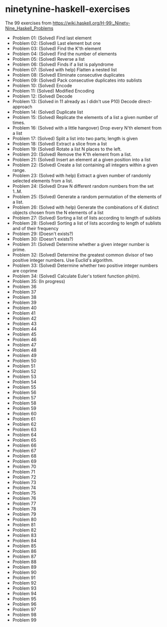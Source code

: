 # ninetynine-haskell-exercises
The 99 exercises from https://wiki.haskell.org/H-99:_Ninety-Nine_Haskell_Problems
 
* Problem 01: (Solved) Find last element
* Problem 02: (Solved) Last element but one
* Problem 03: (Solved) Find the K'th element
* Problem 04: (Solved) Find the number of elements
* Problem 05: (Solved) Reverse a list
* Problem 06: (Solved) Finds if a list is palyndrome
* Problem 07: (Solved with help) Flatten a nested list
* Problem 08: (Solved) Eliminate consecutive duplicates
* Problem 09: (Solved) Pack consecutive duplicates into sublists
* Problem 10: (Solved) Encode
* Problem 11: (Solved) Modified Encoding
* Problem 12: (Solved) Decode
* Problem 13: (Solved in 11 already as I didn't use P10) Decode direct-approach
* Problem 14: (Solved) Duplicate list
* Problem 15: (Solved) Replicate the elements of a list a given number of times.
* Problem 16: (Solved with a little hangover) Drop every N'th element from a list
* Problem 17: (Solved) Split a list into two parts; length is given
* Problem 18: (Solved) Extract a slice from a list
* Problem 19: (Solved) Rotate a list N places to the left.
* Problem 20: (Solved) Remove the K'th element from a list.
* Problem 21: (Solved) Insert an element at a given position into a list
* Problem 22: (Solved) Create a list containing all integers within a given range.
* Problem 23: (Solved with help) Extract a given number of randomly selected elements from a list.
* Problem 24: (Solved) Draw N different random numbers from the set 1..M.
* Problem 25: (Solved) Generate a random permutation of the elements of a list.
* Problem 26: (Solved with help) Generate the combinations of K distinct objects chosen from the N elements of a list
* Problem 27: (Solved) Sorting a list of lists according to length of sublists
* Problem 28: (Solved) Sorting a list of lists according to length of sublists and of their frequency
* Problem 29: (Doesn't exists?)
* Problem 30: (Doesn't exists?)
* Problem 31: (Solved) Determine whether a given integer number is prime.
* Problem 32: (Solved) Determine the greatest common divisor of two positive integer numbers. Use Euclid's algorithm.
* Problem 33: (Solved) Determine whether two positive integer numbers are coprime
* Problem 34: (Solved) Calculate Euler's totient function phi(m).
* Problem 35: (In progress)
* Problem 36
* Problem 37
* Problem 38
* Problem 39
* Problem 40
* Problem 41
* Problem 42
* Problem 43
* Problem 44
* Problem 45
* Problem 46
* Problem 47
* Problem 48
* Problem 49
* Problem 50
* Problem 51
* Problem 52
* Problem 53
* Problem 54
* Problem 55
* Problem 56
* Problem 57
* Problem 58
* Problem 59
* Problem 60
* Problem 61
* Problem 62
* Problem 63
* Problem 64
* Problem 65
* Problem 66
* Problem 67
* Problem 68
* Problem 69
* Problem 70
* Problem 71
* Problem 72
* Problem 73
* Problem 74
* Problem 75
* Problem 76
* Problem 77
* Problem 78
* Problem 79
* Problem 80
* Problem 81
* Problem 82
* Problem 83
* Problem 84
* Problem 85
* Problem 86
* Problem 87
* Problem 88
* Problem 89
* Problem 90
* Problem 91
* Problem 92
* Problem 93
* Problem 94
* Problem 95
* Problem 96
* Problem 97
* Problem 98
* Problem 99